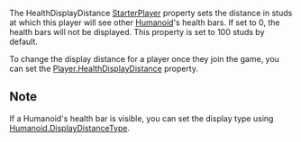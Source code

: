 The HealthDisplayDistance [StarterPlayer](https://developer.roblox.com/en-us/api-reference/class/StarterPlayer) property sets the distance in studs at which this player will see other [Humanoid](https://developer.roblox.com/en-us/api-reference/class/Humanoid)'s health bars. If set to 0, the health bars will not be displayed. This property is set to 100 studs by default.

To change the display distance for a player once they join the game, you can set the [Player.HealthDisplayDistance](https://developer.roblox.com/en-us/api-reference/property/Player/HealthDisplayDistance) property.

Note
----

If a Humanoid's health bar is visible, you can set the display type using [Humanoid.DisplayDistanceType](https://developer.roblox.com/en-us/api-reference/property/Humanoid/DisplayDistanceType).